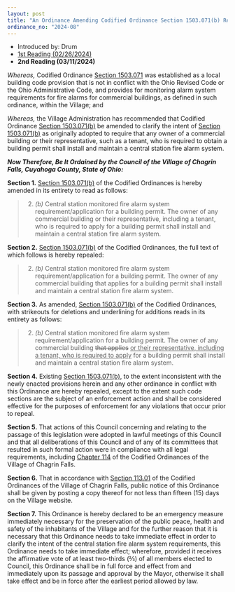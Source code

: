 ```yaml
---
layout: post
title: "An Ordinance Amending Codified Ordinance Section 1503.071(b) Regarding Installation of a Central Station Fire Alarm System and Declaring an Emergency"
ordinance_no: "2024-08"
---
```


- Introduced by: Drum
- [1st Reading (02/26/2024)][CFO 2024-08]
- **2nd Reading (03/11/2024)**

_Whereas,_ Codified Ordinance [Section 1503.071][CFCO 1503.071] was established as a local building code provision that is not in conflict with the Ohio Revised Code or the Ohio Administrative Code, and provides for monitoring alarm system requirements for fire alarms for commercial buildings, as defined in such ordinance, within the Village; and

_Whereas,_ the Village Administration has recommended that Codified Ordinance [Section 1503.071(b)][CFCO 1503.071(b)] be amended to clarify the intent of [Section 1503.071(b)][CFCO 1503.071(b)] as originally adopted to require that any owner of a commercial building or their representative, such as a tenant, who is required to obtain a building permit shall install and maintain a central station fire alarm system.

**_Now Therefore, Be It Ordained by the Council of the Village of Chagrin Falls, Cuyahoga County, State of Ohio:_**

**Section 1.** [Section 1503.071(b)][CFCO 1503.071(b)] of the Codified Ordinances is hereby amended in its entirety to read as follows:

> 2. _(b)_ Central station monitored fire alarm system requirement/application for a building permit. The owner of any commercial building or their representative, including a tenant, who is required to apply for a building permit shall install and maintain a central station fire alarm system.

**Section 2.** [Section 1503.071(b)][CFCO 1503.071(b)] of the Codified Ordinances, the full text of which follows is hereby repealed:

> 2. _(b)_ Central station monitored fire alarm system requirement/application for a building permit. The owner of any commercial building that applies for a building permit shall install and maintain a central station fire alarm system.

**Section 3.** As amended, [Section 1503.071(b)][CFCO 1503.071(b)] of the Codified Ordinances, with strikeouts for deletions and underlining for additions reads in its entirety as follows:

> 2. _(b)_ Central station monitored fire alarm system requirement/application for a building permit. The owner of any commercial building <del>that applies</del> <ins>or their representative, including a tenant, who is required to apply</ins> for a building permit shall install and maintain a central station fire alarm system.

**Section 4.** Existing [Section 1503.071(b)][CFCO 1503.071(b)], to the extent inconsistent with the newly enacted provisions herein and any other ordinance in conflict with this Ordinance are hereby repealed, except to the extent such code sections are the subject of an enforcement action and shall be considered effective for the purposes of enforcement for any violations that occur prior to repeal.

**Section 5.** That actions of this Council concerning and relating to the passage of this legislation were adopted in lawful meetings of this Council and that all deliberations of this Council and of any of its committees that resulted in such formal action were in compliance with all legal requirements, including [Chapter 114][CFCO 114] of the Codified Ordinances of the Village of Chagrin Falls.

**Section 6.** That in accordance with [Section 113.01][CFCO 113.01] of the Codified Ordinances of the Village of Chagrin Falls, public notice of this Ordinance shall be given by posting a copy thereof for not less than fifteen (15) days on the Village website.

**Section 7.** This Ordinance is hereby declared to be an emergency measure immediately necessary for the preservation of the public peace, health and safety of the inhabitants of the Village and for the further reason that it is necessary that this Ordinance needs to take immediate effect in order to clarify the intent of the central station fire alarm system requirements, this Ordinance needs to take immediate effect; wherefore, provided it receives the affirmative vote of at least two-thirds (⅔) of all members elected to Council, this Ordinance shall be in full force and effect from and immediately upon its passage and approval by the Mayor, otherwise it shall take effect and be in force after the earliest period allowed by law.

[CFCO 113.01]:</chapters/chapter-113-ordinances-and-resolutions/#11301-publication-and-posting>
[CFCO 114]:</chapters/chapter-114-open-meetings>
[CFCO 1503.071(b)]:</chapters/chapter-1503-local-provisions/#1503071(b)>
[CFCO 1503.071]:</chapters/chapter-1503-local-provisions/#1503071-central-station-monitored-fire-alarm-system-requirement>
[CFO 2024-08]:</ordinance-2024-08/>
